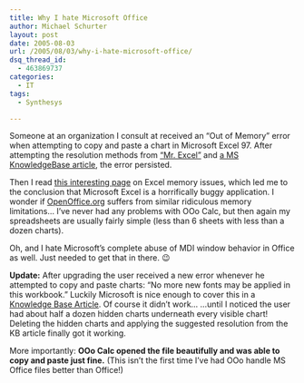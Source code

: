 ```yaml
---
title: Why I hate Microsoft Office
author: Michael Schurter
layout: post
date: 2005-08-03
url: /2005/08/03/why-i-hate-microsoft-office/
dsq_thread_id:
  - 463869737
categories:
  - IT
tags:
  - Synthesys

---
```

Someone at an organization I consult at received an &#8220;Out of Memory&#8221; error when attempting to copy and paste a chart in Microsoft Excel 97. After attempting the resolution methods from [&#8220;Mr. Excel&#8221;][1] and [a MS KnowledgeBase article][2], the error persisted.

Then I read [this interesting page][3] on Excel memory issues, which led me to the conclusion that Microsoft Excel is a horrifically buggy application. I wonder if [OpenOffice.org][4] suffers from similar ridiculous memory limitations&#8230; I&#8217;ve never had any problems with OOo Calc, but then again my spreadsheets are usually fairly simple (less than 6 sheets with less than a dozen charts).

Oh, and I hate Microsoft&#8217;s complete abuse of MDI window behavior in Office as well. Just needed to get that in there. 😉

**Update:** After upgrading the user received a new error whenever he attempted to copy and paste charts: &#8220;No more new fonts may be applied in this workbook.&#8221; Luckily Microsoft is nice enough to cover this in a [Knowledge Base Article][5]. Of course it didn&#8217;t work&#8230; &#8230;until I noticed the user had about half a dozen hidden charts underneath every visible chart! Deleting the hidden charts and applying the suggested resolution from the KB article finally got it working.

More importantly: **OOo Calc opened the file beautifully and was able to copy and paste just fine.** (This isn&#8217;t the first time I&#8217;ve had OOo handle MS Office files better than Office!)

 [1]: http://www.mrexcel.com/archive/Errors/20970.html
 [2]: http://support.microsoft.com/default.aspx?scid=kb;EN-US;Q168650
 [3]: http://www.decisionmodels.com/memlimitsc.htm
 [4]: http://www.openoffice.org
 [5]: http://support.microsoft.com/default.aspx?scid=kb;en-us;215573